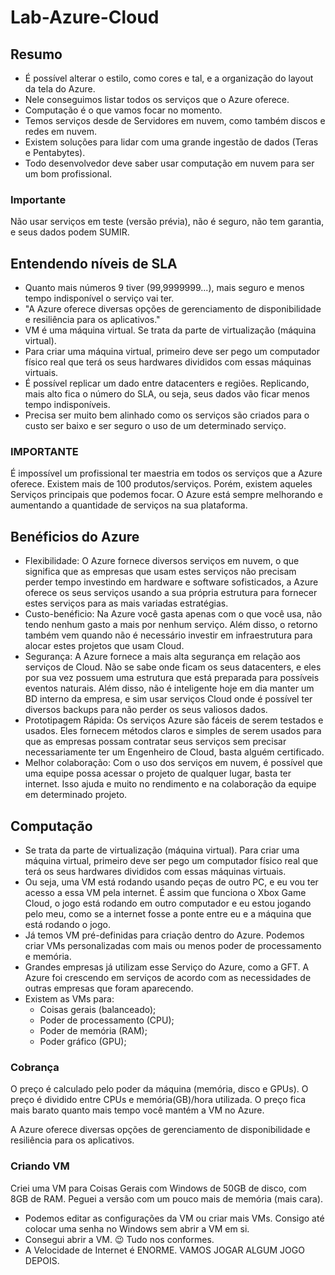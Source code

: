 # Lab-Azure-Cloud
## Resumo
- É possível alterar o estilo, como cores e tal, e a organização do layout da tela do Azure.
- Nele conseguimos listar todos os serviços que o Azure oferece.
- Computação é o que vamos focar no momento.
- Temos serviços desde de Servidores em nuvem, como também discos e redes em nuvem.
- Existem soluções para lidar com uma grande ingestão de dados (Teras e Pentabytes).
- Todo desenvolvedor deve saber usar computação em nuvem para ser um bom profissional.
### Importante
Não usar serviços em teste (versão prévia), não é seguro, não tem garantia, e seus dados podem SUMIR.
## Entendendo níveis de SLA
- Quanto mais números 9 tiver (99,9999999...), mais seguro e menos tempo indisponível o serviço vai ter.
- "A Azure oferece diversas opções de gerenciamento de disponibilidade e resiliência para os aplicativos."
- VM é uma máquina virtual. Se trata da parte de virtualização (máquina virtual).
- Para criar uma máquina virtual, primeiro deve ser pego um computador físico real que terá os seus hardwares divididos com essas máquinas virtuais.
- É possível replicar um dado entre datacenters e regiões. Replicando, mais alto fica o número do SLA, ou seja, seus dados vão ficar menos tempo indisponíveis.
- Precisa ser muito bem alinhado como os serviços são criados para o custo ser baixo e ser seguro o uso de um determinado serviço.

### IMPORTANTE
É impossível um profissional ter maestria em todos os serviços que a Azure oferece. Existem mais de 100 produtos/serviços. Porém, existem aqueles Serviços principais que podemos focar. O Azure está sempre melhorando e aumentando a quantidade de serviços na sua plataforma.
## Benéficios do Azure
- Flexibilidade: O Azure fornece diversos serviços em nuvem, o que significa que as empresas que usam estes serviços não precisam perder tempo investindo em hardware e software sofisticados, a Azure oferece os seus serviços usando a sua própria estrutura para fornecer estes serviços para as mais variadas estratégias.
- Custo-benéficio: Na Azure você gasta apenas com o que você usa, não tendo nenhum gasto a mais por nenhum serviço. Além disso, o retorno também vem quando não é necessário investir em infraestrutura para alocar estes projetos que usam Cloud.
- Segurança: A Azure fornece a mais alta segurança em relação aos serviços de Cloud. Não se sabe onde ficam os seus datacenters, e eles por sua vez possuem uma estrutura que está preparada para possíveis eventos naturais. Além disso, não é inteligente hoje em dia manter um BD interno da empresa, e sim usar serviços Cloud onde é possível ter diversos backups para não perder os seus valiosos dados.
- Prototipagem Rápida: Os serviços Azure são fáceis de serem testados e usados. Eles fornecem métodos claros e simples de serem usados para que as empresas possam contratar seus serviços sem precisar necessariamente ter um Engenheiro de Cloud, basta alguém certificado.
- Melhor colaboração: Com o uso dos serviços em nuvem, é possível que uma equipe possa acessar o projeto de qualquer lugar, basta ter internet. Isso ajuda e muito no rendimento e na colaboração da equipe em determinado projeto.

## Computação
- Se trata da parte de virtualização (máquina virtual). Para criar uma máquina virtual, primeiro deve ser pego um computador físico real que terá os seus hardwares divididos com essas máquinas virtuais.
- Ou seja, uma VM está rodando usando peças de outro PC, e eu vou ter acesso a essa VM pela internet. É assim que funciona o Xbox Game Cloud, o jogo está rodando em outro computador e eu estou jogando pelo meu, como se a internet fosse a ponte entre eu e a máquina que está rodando o jogo.
- Já temos VM pré-definidas para criação dentro do Azure. Podemos criar VMs personalizadas com mais ou menos poder de processamento e memória.
- Grandes empresas já utilizam esse Serviço do Azure, como a GFT. A Azure foi crescendo em serviços de acordo com as necessidades de outras empresas que foram aparecendo.
- Existem as VMs para:
  - Coisas gerais (balanceado);
  - Poder de processamento (CPU);
  - Poder de memória (RAM);
  - Poder gráfico (GPU);

### Cobrança
O preço é calculado pelo poder da máquina (memória, disco e GPUs).
O preço é dividido entre CPUs e memória(GB)/hora utilizada. O preço fica mais barato quanto mais tempo você mantém a VM no Azure. 

A Azure oferece diversas opções de gerenciamento de disponibilidade e resiliência para os aplicativos.

### Criando VM
Criei uma VM para Coisas Gerais com Windows de 50GB de disco, com 8GB de RAM. Peguei a versão com um pouco mais de memória (mais cara).
- Podemos editar as configurações da VM ou criar mais VMs. Consigo até colocar uma senha no Windows sem abrir a VM em si.
- Consegui abrir a VM. 😉 Tudo nos conformes.
- A Velocidade de Internet é ENORME. VAMOS JOGAR ALGUM JOGO DEPOIS.
